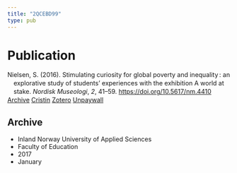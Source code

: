 ```yaml
---
title: "2QCEBD99"
type: pub
---
```

<h1>Publication</h1>
<article id="csl-bib-container-2QCEBD99" class="csl-bib-container">
  <div class="csl-bib-body" style="line-height: 1.35; padding-left: 1em; text-indent:-1em;">
  <div class="csl-entry">Nielsen, S. (2016). Stimulating curiosity for global poverty and inequality&#x202F;: an explorative study of students&#x2019; experiences with the exhibition A world at stake. <i>Nordisk Museologi</i>, <i>2</i>, 41&#x2013;59. <a href="https://doi.org/10.5617/nm.4410">https://doi.org/10.5617/nm.4410</a></div>
</div>
  <div class="csl-bib-buttons">
    <a href="#taxonomy-article-2QCEBD99" class="csl-bib-button">Archive</a>
    <a href alt="Cristin URL" class="csl-bib-button">Cristin</a>
    <a href alt="Zotero URL" class="csl-bib-button">Zotero</a>
    <a href="https://www.journals.uio.no/index.php/museolog/article/download/4410/3873" class="csl-bib-button">Unpaywall</a>
  </div>
  <div id="csl-bib-meta-container-2QCEBD99"></div>
</article>
<div id="csl-bib-meta-2QCEBD99" class="csl-bib-meta">
  <article id="taxonomy-article-2QCEBD99" class="taxonomy-article">
    <h1>Archive</h1>
    <ul>
      <li>Inland Norway University of Applied Sciences</li>
      <li>Faculty of Education</li>
      <li>2017</li>
      <li>January</li>
    </ul>
  </article>
</div>
